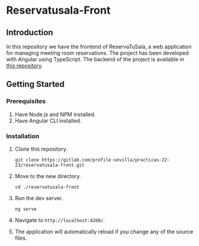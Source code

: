 # Reservatusala-Front

## Introduction
In this repository we have the frontend of ReservaTuSala, a web application for managing meeting room reservations. The project has been developed with Angular using TypeScript.
The backend of the project is available in [this repository](https://github.com/kikegb/ReservaTuSala-back).

## Getting Started

### Prerequisites
1. Have Node.js and NPM installed.
2. Have Angular CLI installed.

### Installation
1. Clone this repository.
   ```shell
   git clone https://gitlab.com/profile-sevilla/practicas-22-23/reservatusala-front.git
   ```
2. Move to the new directory.
   ```shell
   cd ./reservatusala-front
   ```
3. Run the dev server.
   ```shell
   ng serve
   ```
4. Navigate to `http://localhost:4200/`. 

5. The application will automatically reload if you change any of the source files.

